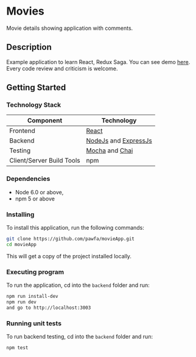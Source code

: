 # Movies 
Movie details showing application with comments.

## Description

Example application to learn React, Redux Saga. You can see demo [here](http://movies.pawfa.usermd.net/). Every code review and criticism is welcome.


## Getting Started

### Technology Stack
Component                   | Technology
---                         | ---
Frontend                    | [React](https://github.com/facebook/react/)
Backend                     | [NodeJs](https://nodejs.org/en/) and [ExpressJs](https://expressjs.com/)
Testing                     | [Mocha](https://mochajs.org/) and [Chai](http://www.chaijs.com/)
Client/Server Build Tools   | npm


### Dependencies

- Node 6.0 or above,
- npm 5 or above

### Installing

To install this application, run the following commands:
```bash
git clone https://github.com/pawfa/movieApp.git
cd movieApp
```
This will get a copy of the project installed locally.

### Executing program

To run the application, cd into the `backend` folder and run:
 
```bash
npm run install-dev
npm run dev
and go to http://localhost:3003
```

### Running unit tests

To run backend testing, cd into the `backend` folder and run:
 
```bash
npm test
```